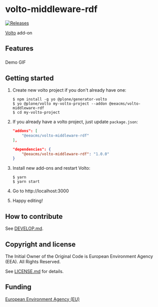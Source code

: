 # volto-middleware-rdf
[![Releases](https://img.shields.io/github/v/release/eea/volto-middleware-rdf)](https://github.com/eea/volto-middleware-rdf/releases)

[Volto](https://github.com/plone/volto) add-on

## Features

###

Demo GIF

## Getting started

1. Create new volto project if you don't already have one:
    ```
    $ npm install -g yo @plone/generator-volto
    $ yo @plone/volto my-volto-project --addon @eeacms/volto-middleware-rdf
    $ cd my-volto-project
    ```

1. If you already have a volto project, just update `package.json`:
    ``` JSON
    "addons": [
        "@eeacms/volto-middleware-rdf"
    ],

    "dependencies": {
        "@eeacms/volto-middleware-rdf": "1.0.0"
    }
    ```

1. Install new add-ons and restart Volto:
    ```
    $ yarn
    $ yarn start
    ```

1. Go to http://localhost:3000

1. Happy editing!

## How to contribute

See [DEVELOP.md](https://github.com/eea/volto-middleware-rdf/blob/master/DEVELOP.md).

## Copyright and license

The Initial Owner of the Original Code is European Environment Agency (EEA).
All Rights Reserved.

See [LICENSE.md](https://github.com/eea/volto-middleware-rdf/blob/master/LICENSE.md) for details.

## Funding

[European Environment Agency (EU)](http://eea.europa.eu)
